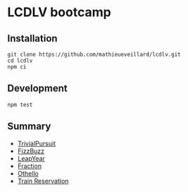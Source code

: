 # LCDLV bootcamp

## Installation

```
git clone https://github.com/mathieueveillard/lcdlv.git
cd lcdlv
npm ci
```

## Development

```
npm test
```

## Summary

- [TrivialPursuit](https://github.com/mathieueveillard/lcdlv/tree/master/src/TrivialPursuit)
- [FizzBuzz](https://github.com/mathieueveillard/lcdlv/tree/master/src/FizzBuzz)
- [LeapYear](https://github.com/mathieueveillard/lcdlv/tree/master/src/LeapYear)
- [Fraction](https://github.com/mathieueveillard/lcdlv/tree/master/src/Fraction)
- [Othello](https://github.com/mathieueveillard/lcdlv/tree/master/src/Othello)
- [Train Reservation](https://github.com/lelionvert/async-train-reservation-js)
